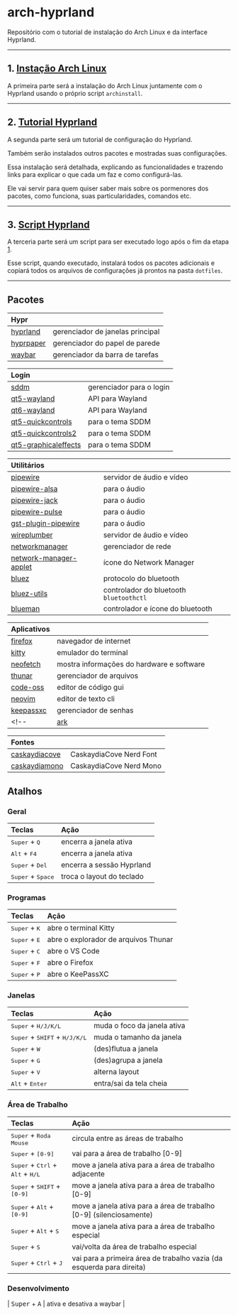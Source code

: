 # arch-hyprland #

Repositório com o tutorial de instalação do Arch Linux e da interface Hyprland.

- - - -
## 1. [Instação Arch Linux](instalacao.md) ##
A primeira parte será a instalação do Arch Linux juntamente com o Hyprland usando o próprio script `archinstall`.

- - - -
## 2. [Tutorial Hyprland](tutorial.md) ##
A segunda parte será um tutorial de configuração do Hyprland.

Também serão instalados outros pacotes e mostradas suas configurações.

Essa instalação será detalhada, explicando as funcionalidades e trazendo links para explicar o que cada um faz e como configurá-las.

Ele vai servir para quem quiser saber mais sobre os pormenores dos pacotes, como funciona, suas particularidades, comandos etc.

- - - -
## 3. [Script Hyprland](script.md) ##
A terceria parte será um script para ser executado logo após o fim da etapa [1](#1-instação-arch-linux).

Esse script, quando executado, instalará todos os pacotes adicionais e copiará todos os arquivos de configurações já prontos na pasta `dotfiles`.

- - - -
## Pacotes ##

| Hypr ||
| :---- | :---- |
| [hyprland](https://hyprland.org) | gerenciador de janelas principal |
| [hyprpaper](https://github.com/hyprwm/hyprpaper) | gerenciador do papel de parede |
| [waybar](https://github.com/Alexays/Waybar) | gerenciador da barra de tarefas |

| Login ||
| :---- | :---- |
| [sddm](https://wiki.archlinux.org/title/SDDM) | gerenciador para o login |
| [qt5-wayland](https://archlinux.org/packages/extra/x86_64/qt5-wayland) | API para Wayland |
| [qt6-wayland](https://archlinux.org/packages/extra/x86_64/qt6-wayland) | API para Wayland |
| [qt5-quickcontrols](https://archlinux.org/packages/extra/x86_64/qt5-quickcontrols) | para o tema SDDM |
| [qt5-quickcontrols2](https://archlinux.org/packages/extra/x86_64/qt5-quickcontrols2) | para o tema SDDM |
| [qt5-graphicaleffects](https://archlinux.org/packages/extra/x86_64/qt5-graphicaleffects) | para o tema SDDM |

| Utilitários ||
| :---- | :---- |
| [pipewire](https://docs.pipewire.org) | servidor de áudio e vídeo |
| [pipewire-alsa](https://wiki.archlinux.org/title/PipeWire#ALSA_clients) | para o áudio |
| [pipewire-jack](https://wiki.archlinux.org/title/PipeWire#JACK_clients) | para o áudio |
| [pipewire-pulse](https://wiki.archlinux.org/title/PipeWire#PulseAudio_clients) | para o áudio |
| [gst-plugin-pipewire](https://archlinux.org/packages/extra/x86_64/gst-plugin-pipewire) | para o áudio |
| [wireplumber](https://wiki.archlinux.org/title/WirePlumber) | servidor de áudio e vídeo |
| [networkmanager](https://wiki.archlinux.org/title/NetworkManager) | gerenciador de rede |
| [network-manager-applet](https://wiki.archlinux.org/title/NetworkManager#Additional_interfaces) | ícone do Network Manager |
| [bluez](https://wiki.archlinux.org/title/bluetooth#Installation) | protocolo do bluetooth |
| [bluez-utils](https://wiki.archlinux.org/title/bluetooth#Installation) | controlador do bluetooth `bluetoothctl` |
| [blueman](https://wiki.archlinux.org/title/Blueman) | controlador e ícone do bluetooth |

| Aplicativos ||
| :---- | :---- |
| [firefox](https://www.mozilla.org/pt-BR/firefox/new) | navegador de internet |
| [kitty](https://sw.kovidgoyal.net/kitty) | emulador do terminal |
| [neofetch](https://github.com/dylanaraps/neofetch) | mostra informações do hardware e software |
| [thunar](https://docs.xfce.org/xfce/thunar/start) | gerenciador de arquivos |
| [code-oss](https://wiki.archlinux.org/title/Visual_Studio_Code) | editor de código gui |
| [neovim](https://neovim.io) | editor de texto cli |
| [keepassxc](https://keepassxc.org) | gerenciador de senhas |
<!-- | [ark](https://apps.kde.org/ark) | gerenciador de arquivos compactados do kde | -->

| Fontes ||
| :---- | :---- |
| [caskaydiacove](https://www.nerdfonts.com/font-downloads) | CaskaydiaCove Nerd Font |
| [caskaydiamono](https://www.nerdfonts.com/font-downloads) | CaskaydiaCove Nerd Mono |

## Atalhos ##

### Geral ###
| Teclas | Ação |
| :---- | :---- |
| <kbd>Super</kbd> + <kbd>Q</kbd> | encerra a janela ativa |
| <kbd>Alt</kbd> + <kbd>F4</kbd> | encerra a janela ativa |
| <kbd>Super</kbd> + <kbd>Del</kbd> | encerra a sessão Hyprland |
| <kbd>Super</kbd> + <kbd>Space</kbd> | troca o layout do teclado |

### Programas ###
| Teclas | Ação |
| :---- | :---- |
| <kbd>Super</kbd> + <kbd>K</kbd> | abre o terminal Kitty |
| <kbd>Super</kbd> + <kbd>E</kbd> | abre o explorador de arquivos Thunar |
| <kbd>Super</kbd> + <kbd>C</kbd> | abre o VS Code |
| <kbd>Super</kbd> + <kbd>F</kbd> | abre o Firefox |
| <kbd>Super</kbd> + <kbd>P</kbd> | abre o KeePassXC |

### Janelas ###
| Teclas | Ação |
| :---- | :---- |
| <kbd>Super</kbd> + <kbd>H/J/K/L</kbd> | muda o foco da janela ativa |
| <kbd>Super</kbd> + <kbd>SHIFT</kbd> + <kbd>H/J/K/L</kbd> | muda o tamanho da janela |
| <kbd>Super</kbd> + <kbd>W</kbd> | (des)flutua a janela |
| <kbd>Super</kbd> + <kbd>G</kbd> | (des)agrupa a janela |
| <kbd>Super</kbd> + <kbd>V</kbd> | alterna layout |
| <kbd>Alt</kbd> + <kbd>Enter</kbd> | entra/sai da tela cheia |

### Área de Trabalho ###
| Teclas | Ação |
| :---- | :---- |
| <kbd>Super</kbd> + <kbd>Roda Mouse</kbd> | circula entre as áreas de trabalho |
| <kbd>Super</kbd> + <kbd>[0-9]</kbd> | vai para a área de trabalho [0-9] |
| <kbd>Super</kbd> + <kbd>Ctrl</kbd> + <kbd>Alt</kbd> + <kbd>H/L</kbd> | move a janela ativa para a área de trabalho adjacente |
| <kbd>Super</kbd> + <kbd>SHIFT</kbd> + <kbd>[0-9]</kbd> | move a janela ativa para a área de trabalho [0-9] |
| <kbd>Super</kbd> + <kbd>Alt</kbd> + <kbd>[0-9]</kbd> | move a janela ativa para a área de trabalho [0-9] (silenciosamente) |
| <kbd>Super</kbd> + <kbd>Alt</kbd> + <kbd>S</kbd> | move a janela ativa para a área de trabalho especial |
| <kbd>Super</kbd> + <kbd>S</kbd> | vai/volta da área de trabalho especial |
| <kbd>Super</kbd> + <kbd>Ctrl</kbd> + <kbd>J</kbd> | vai para a primeira área de trabalho vazia (da esquerda para direita) |

### Desenvolvimento ###
| <kbd>Super</kbd> + <kbd>A</kbd> | ativa e desativa a waybar |
